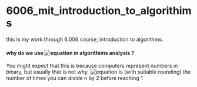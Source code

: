 # 6006_mit_introduction_to_algorithims
this is my work through 6.006 course, introduction to algorithms.
#### why do we use ![equation](https://latex.codecogs.com/gif.latex?\fn_phv&space;\mathbf{(\log_{2}{n})})  in algorithims analysis ?
You might expect that this is because computers represent numbers in binary, but usually that is not why.
 ![equation](https://latex.codecogs.com/gif.latex?\fn_phv&space;\mathbf{(\log_{2}{n})})  is (with suitable rounding) the number of times you can divide n by 2 before reaching 1
